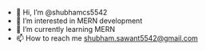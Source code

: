 - 👋 Hi, I’m @shubhamcs5542
- 👀 I’m interested in MERN development
- 🌱 I’m currently learning MERN
- 📫 How to reach me shubham.sawant5542@gmail.com

<!---
shubhamcs5542/shubhamcs5542 is a ✨ special ✨ repository because its `README.md` (this file) appears on your GitHub profile.
You can click the Preview link to take a look at your changes.
--->
